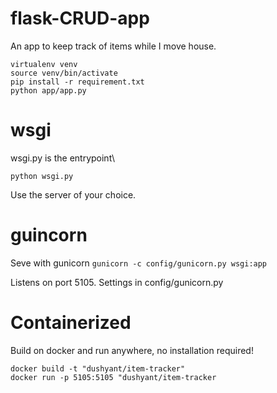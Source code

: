# flask-CRUD-app
An app to keep track of items while I move house.

```
virtualenv venv
source venv/bin/activate
pip install -r requirement.txt
python app/app.py
```

# wsgi 
wsgi.py is the entrypoint\

```python wsgi.py```

Use the server of your choice.

# guincorn
Seve with gunicorn
```gunicorn -c config/gunicorn.py wsgi:app```

Listens on port 5105. Settings in config/gunicorn.py

# Containerized

Build on docker and run anywhere, no installation required! 

```docker build -t "dushyant/item-tracker" ``` \
```docker run -p 5105:5105 "dushyant/item-tracker```
